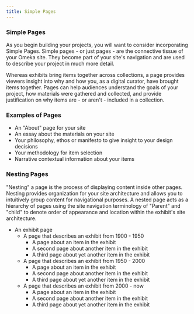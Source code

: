 ```yaml
---
title: Simple Pages
---
```


### Simple Pages

As you begin building your projects, you will want to consider incorporating Simple Pages. Simple pages - or just pages - are the connective tissue of your Omeka site. They become part of your site's navigation and are used to describe your project in much more detail.

Whereas exhibits bring items together across collections, a page provides viewers insight into why and how you, as a digital curator, have brought items together. Pages can help audiences understand the goals of your project, how materials were gathered and collected, and provide justification on why items are - or aren't - included in a collection.

### Examples of Pages
- An "About" page for your site
- An essay about the materials on your site
- Your philosophy, ethos or manifesto to give insight to your design decisions
- Your methodology for item selection
- Narrative contextual information about your items

### Nesting Pages
"Nesting" a page is the process of displaying content inside other pages. Nesting provides organization for your site architecture and allows you to intuitively group content for navigational purposes. A nested page acts as a hierarchy of pages using the site navigation terminology of "Parent" and "child" to denote order of appearance and location within the exhibit's site architecture.

- An exhibit page
  - A page that describes an exhibit from 1900 - 1950
    - A page about an item in the exhibit
    - A second page about another item in the exhibit
    - A third page about yet another item in the exhibit
  - A page that describes an exhibit from 1950 - 2000
    - A page about an item in the exhibit
    - A second page about another item in the exhibit
    - A third page about yet another item in the exhibit
  - A page that describes an exhibit from 2000 - now
    - A page about an item in the exhibit
    - A second page about another item in the exhibit
    - A third page about yet another item in the exhibit
